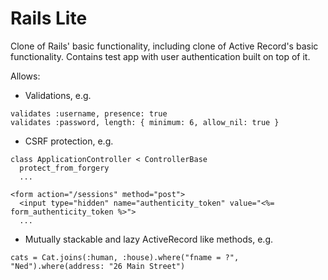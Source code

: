 # Rails Lite
Clone of Rails' basic functionality, including clone of Active Record's basic functionality. Contains test app with user authentication built on top of it.

Allows:

* Validations, e.g.

```
validates :username, presence: true
validates :password, length: { minimum: 6, allow_nil: true }
```

* CSRF protection, e.g.
```
class ApplicationController < ControllerBase
  protect_from_forgery
  ...
  
<form action="/sessions" method="post">
  <input type="hidden" name="authenticity_token" value="<%= form_authenticity_token %>">
  ...
```

* Mutually stackable and lazy ActiveRecord like methods, e.g.

```
cats = Cat.joins(:human, :house).where("fname = ?", "Ned").where(address: "26 Main Street")
```
